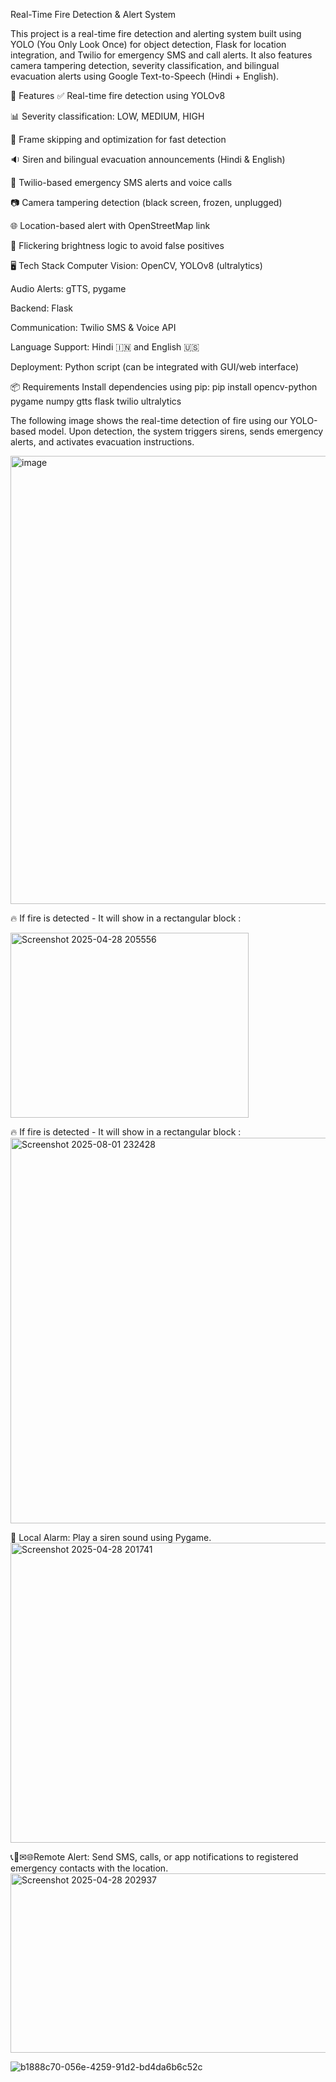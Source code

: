 Real-Time Fire Detection & Alert System


This project is a real-time fire detection and alerting system built using YOLO (You Only Look Once) for object detection, Flask for location integration, and Twilio for emergency SMS and call alerts. It also features camera tampering detection, severity classification, and bilingual evacuation alerts using Google Text-to-Speech (Hindi + English).

🚀 Features
✅ Real-time fire detection using YOLOv8

📊 Severity classification: LOW, MEDIUM, HIGH

🔁 Frame skipping and optimization for fast detection

🔉 Siren and bilingual evacuation announcements (Hindi & English)

📱 Twilio-based emergency SMS alerts and voice calls

📷 Camera tampering detection (black screen, frozen, unplugged)

🌐 Location-based alert with OpenStreetMap link

🧠 Flickering brightness logic to avoid false positives

🖥️ Tech Stack
Computer Vision: OpenCV, YOLOv8 (ultralytics)

Audio Alerts: gTTS, pygame

Backend: Flask

Communication: Twilio SMS & Voice API

Language Support: Hindi 🇮🇳 and English 🇺🇸

Deployment: Python script (can be integrated with GUI/web interface)

📦 Requirements
Install dependencies using pip:
pip install opencv-python pygame numpy gtts flask twilio ultralytics

The following image shows the real-time detection of fire using our YOLO-based model. Upon detection, the system triggers sirens, sends emergency alerts, and activates evacuation instructions.



 <img width="1008" height="717" alt="image" src="https://github.com/user-attachments/assets/7c693bd3-5f94-4702-89b2-36770e23d90a" />



🔥 If fire is detected - It will show in a rectangular block :

 <img width="381" height="296" alt="Screenshot 2025-04-28 205556" src="https://github.com/user-attachments/assets/40b5067e-907d-439e-a79b-cf28551f650e" />


🔥 If fire is detected - It will show in a rectangular block :
<img width="964" height="617" alt="Screenshot 2025-08-01 232428" src="https://github.com/user-attachments/assets/52265cbf-a915-444d-8b6c-b16d87e865a8" />



 🚨 Local Alarm: Play a siren sound using Pygame.
<img width="1073" height="480" alt="Screenshot 2025-04-28 201741" src="https://github.com/user-attachments/assets/3ddbad88-f53c-414d-aa3f-d8c56221cfc3" />




📞📱✉🌐Remote Alert: Send SMS, calls, or app notifications to registered emergency contacts with the location.
<img width="947" height="287" alt="Screenshot 2025-04-28 202937" src="https://github.com/user-attachments/assets/870ec671-7c0f-4fd4-92c5-908679ae9ac7" />


![b1888c70-056e-4259-91d2-bd4da6b6c52c](https://github.com/user-attachments/assets/4a5e0230-45fb-4bee-a09b-b22fd2715823)









